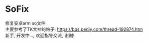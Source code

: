 # SoFix
修复安卓arm so文件<br>
主要参考了TK大神的帖子: https://bbs.pediy.com/thread-192874.htm<br>
新手, 开发中..., 欢迎指导交流, 谢谢!
